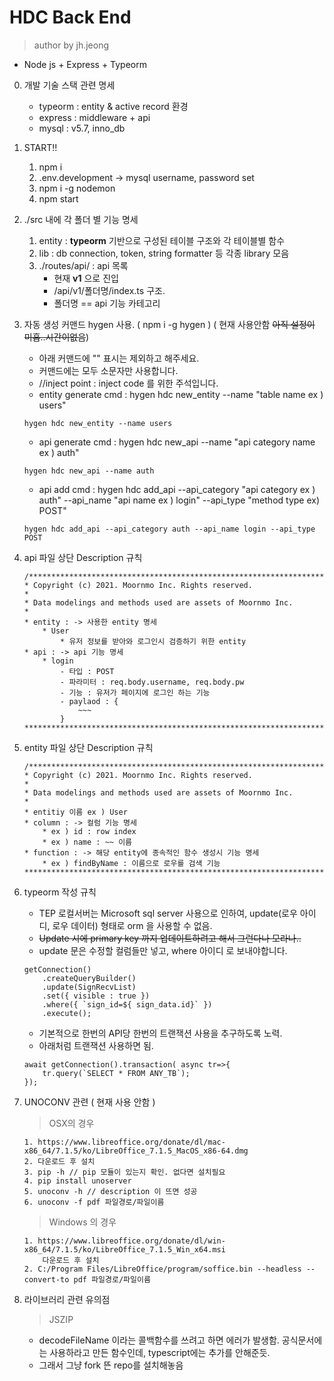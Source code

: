 # HDC Back End
> author by jh.jeong

-  Node js + Express + Typeorm
0. 개발 기술 스택 관련 명세
    - typeorm : entity & active record 환경
    - express : middleware + api
    - mysql : v5.7, inno_db
1. START!!
    1. npm i
    2. .env.development -> mysql username, password set
    4. npm i -g nodemon
    3. npm start
2. ./src 내에 각 폴더 별 기능 명세
	1. entity : **typeorm** 기반으로 구성된 테이블 구조와 각 테이블별 함수
    2. lib : db connection, token, string formatter 등 각종 library 모음
    3. ./routes/api/ : api 목록
        - 현재 **v1** 으로 진입
        - /api/v1/폴더명/index.ts 구조.
        - 폴더명 == api 기능 카테고리

3. 자동 생성 커맨드 hygen 사용. ( npm i -g hygen ) ( 현재 사용안함 ~~아직 설정이 미흡..시간이없음~~)
	- 아래 커맨드에 "" 표시는 제외하고 해주세요.
    - 커맨드에는 모두 소문자만 사용합니다.
    - //inject point : inject code 를 위한 주석입니다.
	- entity generate cmd : hygen hdc new_entity --name "table name ex ) users"
	```
	hygen hdc new_entity --name users
	```
    - api generate cmd : hygen hdc new_api --name "api category name ex ) auth"
    ```
    hygen hdc new_api --name auth
    ```
    - api add cmd : hygen hdc add_api --api_category "api category ex ) auth" --api_name "api name ex ) login" --api_type "method type ex) POST" 
    ```
    hygen hdc add_api --api_category auth --api_name login --api_type POST
    ```
	
4. api 파일 상단 Description 규칙
	```
	/******************************************************************************
    * Copyright (c) 2021. Moornmo Inc. Rights reserved.                          *
    * Data modelings and methods used are assets of Moornmo Inc.                 *
    * entity : -> 사용한 entity 명세 
        * User
            * 유저 정보를 받아와 로그인시 검증하기 위한 entity
    * api : -> api 기능 명세
        * login
            - 타입 : POST
            - 파라미터 : req.body.username, req.body.pw
            - 기능 : 유저가 페이지에 로그인 하는 기능
            - paylaod : {
                ~~~
            }
    ******************************************************************************/
	```

5. entity 파일 상단 Description 규칙
	```
	/******************************************************************************
    * Copyright (c) 2021. Moornmo Inc. Rights reserved.                          *
    * Data modelings and methods used are assets of Moornmo Inc.                 *
    * entitiy 이름 ex ) User
    * column : -> 컬럼 기능 명세
        * ex ) id : row index
        * ex ) name : ~~ 이름
    * function : -> 해당 entity에 종속적인 함수 생성시 기능 명세
        * ex ) findByName : 이름으로 로우를 검색 기능
    ******************************************************************************/
	```


6. typeorm 작성 규칙
	- TEP 로컬서버는 Microsoft sql server 사용으로 인하여, update(로우 아이디, 로우 데이터) 형태로 orm 을 사용할 수 없음.
    - ~~Update 시에 primary key 까지 업데이트하려고 해서 그런다나 모라나..~~
	- update 문은 수정할 컬럼들만 넣고, where 아이디 로 보내야합니다.
    ```
    getConnection()
        .createQueryBuilder()
        .update(SignRecvList)
        .set({ visible : true })
        .where({ `sign_id=${ sign_data.id}` })
        .execute();
    ```
    - 기본적으로 한번의 API당 한번의 트랜잭션 사용을 추구하도록 노력.
    - 아래처럼 트랜잭션 사용하면 됨.
    ```
    await getConnection().transaction( async tr=>{
        tr.query(`SELECT * FROM ANY_TB`);
    });
    ```

7. UNOCONV 관련 ( 현재 사용 안함 )
    > OSX의 경우
    ```
    1. https://www.libreoffice.org/donate/dl/mac-x86_64/7.1.5/ko/LibreOffice_7.1.5_MacOS_x86-64.dmg
    2. 다운로드 후 설치
    3. pip -h // pip 모듈이 있는지 확인. 없다면 설치필요
    4. pip install unoserver
    5. unoconv -h // description 이 뜨면 성공
    6. unoconv -f pdf 파일경로/파일이름
    ```
    > Windows 의 경우
    ```
    1. https://www.libreoffice.org/donate/dl/win-x86_64/7.1.5/ko/LibreOffice_7.1.5_Win_x64.msi
        다운로드 후 설치
    2. C:/Program Files/LibreOffice/program/soffice.bin --headless --convert-to pdf 파일경로/파일이름
    ```

8. 라이브러리 관련 유의점
    > JSZIP
    - decodeFileName 이라는 콜백함수를 쓰려고 하면 에러가 발생함. 공식문서에는 사용하라고 만든 함수인데, typescript에는 추가를 안해준듯.
    - 그래서 그냥 fork 뜬 repo를 설치해놓음